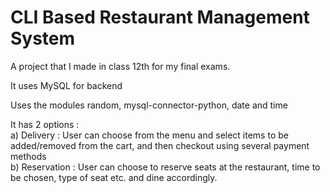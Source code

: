 # CLI Based Restaurant Management System
A project that I made in class 12th for my final exams.

It uses MySQL for backend

Uses the modules random, mysql-connector-python, date and time


It has 2 options : <br>
a) Delivery : User can choose from the menu and select items to be added/removed from the cart, and then checkout using several payment methods <br>
b) Reservation : User can choose to reserve seats at the restaurant, time to be chosen, type of seat etc. and dine accordingly.

